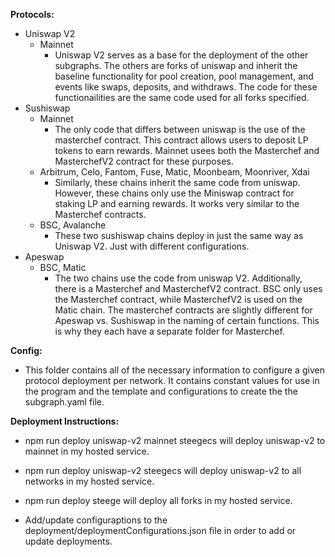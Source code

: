 **Protocols:** 
- Uniswap V2
    - Mainnet
        - Uniswap V2 serves as a base for the deployment of the other subgraphs. The others are forks of uniswap and inherit the baseline functionality for pool creation, pool management, and events like swaps, deposits, and withdraws. The code for  these functionailities are the same code used for all forks specified. 
- Sushiswap
    - Mainnet
        - The only code that differs between uniswap is the use of the masterchef contract. This contract allows users to deposit LP tokens to earn rewards. Mainnet usees both the Masterchef and MasterchefV2 contract for these purposes.
    - Arbitrum, Celo, Fantom, Fuse, Matic, Moonbeam, Moonriver, Xdai
        - Similarly, these chains inherit the same code from uniswap. However, these chains only use the Miniswap contract for staking LP and earning rewards. It works very similar to the Masterchef contracts. 
    - BSC, Avalanche
        - These two sushiswap chains deploy in just the same way as Uniswap V2. Just with different configurations. 
- Apeswap
    - BSC, Matic
        - The two chains use the code from uniswap V2. Additionally, there is a Masterchef and MasterchefV2 contract. BSC only uses the Masterchef contract, while MasterchefV2 is used on the Matic chain. The masterchef contracts are slightly different for Apeswap vs. Sushiswap in the naming of certain functions. This is why they each have a separate folder for Masterchef. 

**Config:** 
- This folder contains all of the necessary information to configure a given protocol deployment per network. It contains constant values for use in the program and the template and configurations to create the the subgraph.yaml file. 


**Deployment Instructions:**
- npm run deploy uniswap-v2 mainnet steegecs will deploy uniswap-v2 to mainnet in my hosted service.
- npm run deploy uniswap-v2 steegecs will deploy uniswap-v2 to all networks in my hosted service.
- npm run deploy steege will deploy all forks in my hosted service.

- Add/update configuraptions to the deployment/deploymentConfigurations.json file in order to add or update deployments.